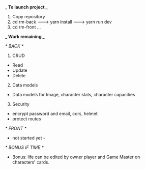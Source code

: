 **_ To launch project _**

1. Copy repository
2. cd rm-back ---> yarn install ---> yarn run dev
3. cd rm-front ...

**_ Work remaining _**

_* BACK *_

1. CRUD

- Read
- Update
- Delete

2. Data models

- Data models for Image, character stats, character capacities

3. Security

- encrypt password and email, cors, helmet
- protect routes

_* FRONT *_

- not started yet -

_* BONUS IF TIME *_

- Bonus: life can be edited by owner player and Game Master on characters' cards.

